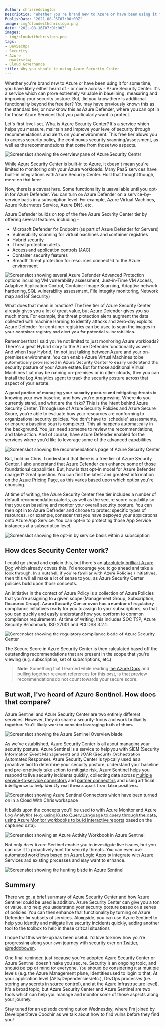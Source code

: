 ```yaml
---
Author: chrisreddington
Description: "Whether you're brand new to Azure or have been using it for some time, you have likely either heard of - or come across - Azure Security Center. It's a service which can prove extremely valuable in baselining, measuring and improving your security posture. But, did you know there is additional functionality beyond the free tier? You may have previously known this as the standard tier, or now know this as Azure Defender, where you can opt in for those Azure Services that you particularly want to protect."
PublishDate: "2021-08-16T07:00:00Z"
image: img/cloudwithchrislogo.png
date: "2021-08-16T07:00:00Z"
images:
- img/cloudwithchrislogo.png
tags:
- DevSecOps
- Security
- Azure
- Monitoring
- Cloud Governance
title: Why you should be using Azure Security Center
---
```

Whether you're brand new to Azure or have been using it for some time, you have likely either heard of - or come across - Azure Security Center. It's a service which can prove extremely valuable in baselining, measuring and improving your security posture. But, did you know there is additional functionality beyond the free tier? You may have previously known this as the standard tier, or now know this as Azure Defender, where you can opt in for those Azure Services that you particularly want to protect.

Let's first level-set. What is Azure Security Center? It's a service which helps you measure, maintain and improve your level of security through recommendations and alerts on your environment. This free tier allows you to access security policy, the continuous security scanning/assessment, as well as the recommendations that come from those two aspects.

![Screenshot showing the overview pane of Azure Security Center](/img/blog/azure-security-center-overview/azure-securitycenter-overview.png)

While Azure Security Center is built-in to Azure, it doesn't mean you're limited to monitoring only your Azure workloads. Many PaaS services have built-in integrations with Azure Security Center. Hold that thought though, more on that later.

Now, there is a caveat here. Some functionality is unavailable until you opt-in for Azure Defender. You can turn on Azure Defender on a service-by-service basis in a subscription level. For example, Azure Virtual Machines, Azure Kubernetes Service, Azure DNS, etc.

Azure Defender builds on top of the free Azure Security Center tier by offering several features, including -

* Microsoft Defender for Endpoint (as part of Azure Defender for Servers)
* Vulnerability scanning for virtual machines and container registries
* Hybrid security
* Threat protection alerts
* Access and application controls (AAC)
* Container security features
* Breadth threat protection for resources connected to the Azure environment

![Screenshot showing several Azure Defender Advanced Protection options including VM vulnerability assessment, Just-in-Time VM Access, Adaptive Application Control, Container Image Scanning, Adaptive network hardening, SQL vulnerability assessment, File integrity monitoring, Network map and IoT Security)](/img/blog/azure-security-center-overview/azure-defender-upgrades.png)

What does that mean in practice? The free tier of Azure Security Center already gives you a lot of great value, but Azure Defender gives you so much more. For example, the threat protection alerts augment the data collected with machine learning to identify attacks and zero-day exploits. Azure Defender for container registries can be used to scan the images in your container registry and alert you for potential vulnerabilities.

Remember that I said you're not limited to just monitoring Azure workloads? There's a great Hybrid story to the Azure Defender functionality as well. And when I say Hybrid, I'm not just talking between Azure and your on-premises environment. You can enable Azure Virtual Machines to be automatically provisioned in Azure Security Center to easily understand the security posture of your Azure estate. But for those additional Virtual Machines that may be running on-premises or in other clouds, then you can install the Log Analytics agent to track the security posture across that aspect of your estate.

A good portion of managing your security posture and mitigating threats is knowing your own baseline, and how you're progressing. Where do you currently stand, and what are the risks? This is the intent behind Azure Security Center. Through use of Azure Security Policies and Azure Secure Score, you're able to evaluate how your resources are conforming to organizational security policies. You don't have to 'schedule' assessments, or ensure a baseline scan is completed. This all happens automatically in the background. You just need someone to review the recommendations, and take action. And of course, have Azure Defender enabled for the services where you'd like to leverage some of the advanced capabilities.

![Screenshot showing the recommendations page of Azure Security Center](/img/blog/azure-security-center-overview/azure-securitycenter-baseline.png)

But, hold on Chris. I understand that there is a free tier of Azure Security Center. I also understand that Azure Defender can enhance some of those foundational capabilities. But, how is that opt-in model for Azure Defender charged? Great question. You can find the latest and greatest information on the [Azure Pricing Page](https://azure.microsoft.com/en-gb/pricing/details/azure-defender/), as this varies based upon which option you're choosing.

At time of writing, the Azure Security Center free tier includes a number of default recommendations/alerts, as well as the secure score capability so that you can baseline and monitor your overall security posture. You can then opt in to Azure Defender and choose to protect specific types of resources. For example, consider that you have deployed your applications onto Azure App Service. You can opt-in to protecting those App Service instances at a subscription level.

![Screenshot showing the opt-in by service basis within a subscription](/img/blog/azure-security-center-overview/azure-securitycenter-defenderplan.png)

## How does Security Center work?

I could go ahead and explain this, but there's an [absolutely brilliant Azure Doc](https://docs.microsoft.com/en-us/azure/security-center/security-policy-concept) which already covers this. I'd encourage you to go ahead and take a look through. In a nutshell, if you're familiar with Azure Policies / Initiatives, then this will all make a lot of sense to you, as Azure Security Center policies build upon those concepts.

An initiative in the context of Azure Policy is a collection of Azure Policies that you're assigning to a given scope (Management Group, Subscription, Resource Group). Azure Security Center even has a number of regulatory compliance initiatives ready for you to assign to your subscriptions, so that you can quickly and easily understand how you conform to common compliance requirements. At time of writing, this includes SOC TSP, Azure Security Benchmark, ISO 27001 and PCI DSS 3.2.1.

![Screenshot showing the regulatory compliance blade of Azure Security Center](/img/blog/azure-security-center-overview/azure-securitycenter-regulatory.png)

The Secure Score in Azure Security Center is then calculated based off the outstanding recommendations that are present in the scope that you're viewing (e.g. subscription, set of subscriptions, etc.)

> **Note:** Something that I learned while reading [the Azure Docs](https://docs.microsoft.com/en-us/azure/security-center/secure-score-security-controls#which-recommendations-are-included-in-the-secure-score-calculations) and pulling together relevant references for this post, is that preview recommendations do not count towards your secure score. 

## But wait, I've heard of Azure Sentinel. How does that compare?

Azure Sentinel and Azure Security Center are two entirely different services. However, they do share a security-focus and work brilliantly together. You'll likely want to consider leveraging both of them.

![Screenshot showing the Azure Sentinel Overview blade](/img/blog/azure-security-center-overview/azure-sentinel-overview.png)

As we've established, Azure Security Center is all about managing your security posture. Azure Sentinel is a service to help you with SIEM (Security Information Event Management) and SOAR (Security Orchestration Automated Response). Azure Security Center is typically used as a proactive tool to determine your security posture, understand your baseline and pre-emptively take action to mitigate risk. Azure Sentinel helps you respond to live security incidents quickly, collecting data across [multiple service-to-service connectors](https://docs.microsoft.com/en-us/azure/sentinel/connect-data-sources) and [partner connectors](https://docs.microsoft.com/en-us/azure/sentinel/partner-data-connectors) and using artificial intelligence to help identify real threats apart from false positives.

![Screenshot showing Azure Sentinel Connectors which have been turned on in a Cloud With Chris workspace](/img/blog/azure-security-center-overview/azure-sentinel-connectors.png)

It builds upon the concepts you'll be used to with Azure Monitor and Azure Log Analytics (e.g. [using Kusto Query Language to query through the data](https://docs.microsoft.com/en-us/learn/paths/sc-200-utilize-kql-for-azure-sentinel/), [using Azure Monitor workbooks to build interactive reports](https://docs.microsoft.com/en-us/azure/sentinel/top-workbooks) based on the captured data).

![Screenshot showing an Azure Activity Workbook in Azure Sentinel](/img/blog/azure-security-center-overview/azure-sentinel-workbook.png)

Not only does Azure Sentinel enable you to investigate live issues, but you can use it to proactively hunt for security threats. You can even use [automated workflows based on Azure Logic Apps](https://docs.microsoft.com/en-us/azure/sentinel/tutorial-respond-threats-playbook) to integrate with Azure Services and existing processes and may want to enhance.


![Screenshot showing the hunting blade in Azure Sentinel](/img/blog/azure-security-center-overview/azure-sentinel-hunting.png)

## Summary

There we go, a brief summary of Azure Security Center and how Azure Sentinel could be used in addition. Azure Security Center can give you a ton of value, and help you understand your security posture based on a series of policies. You can then enhance that functionality by turning on Azure Defender for subsets of services. Alongside, you can use Azure Sentinel to help you identify and mitigate live security incidents quickly, adding another tool to the toolbox to help in these critical situations.

I hope that this write-up has been useful. I'd love to know how you're progressing along your own journey with security over on [Twitter, @reddobowen](https://twitter.com/reddobowen).

One final reminder, just because you've adopted Azure Security Center or Azure Sentinel doesn't make you secure. Security is an ongoing topic, and should be top of mind for everyone. You should be considering it at multiple levels (e.g. the Azure Management plane, Identities used to login to that, At your application level (APIs/Dependencies/etc.), DevOps processes (i.e. storing any secrets in source control), and at the Azure Infrastructure level). It's a broad topic, but Azure Security Center and Azure Sentinel are two tools which can help you manage and monitor some of those aspects along your journey.

Stay tuned for an episode coming out on Wednesday, where I'm joined by DeveloperSteve Coochin as we talk about how to find vulns before they find you!